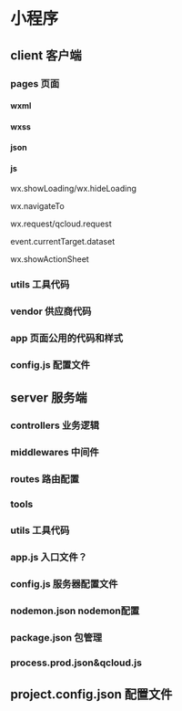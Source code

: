 # 小程序

## client 客户端

### pages 页面

#### wxml

#### wxss

#### json

#### js



wx.showLoading/wx.hideLoading

wx.navigateTo

wx.request/qcloud.request

event.currentTarget.dataset

wx.showActionSheet





### utils 工具代码

### vendor 供应商代码

### app 页面公用的代码和样式

### config.js 配置文件



## server 服务端

### controllers 业务逻辑

### middlewares 中间件

### routes 路由配置

### tools

### utils 工具代码

### app.js 入口文件？

### config.js 服务器配置文件

### nodemon.json nodemon配置

### package.json 包管理

### process.prod.json&qcloud.js







## project.config.json 配置文件

